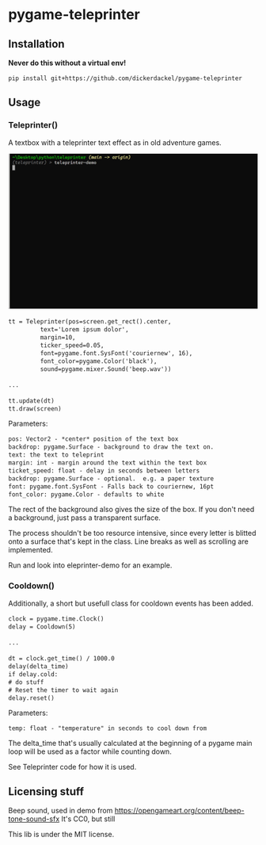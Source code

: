 # pygame-teleprinter

## Installation

**Never do this without a virtual env!**

    pip install git+https://github.com/dickerdackel/pygame-teleprinter

## Usage

### Teleprinter()

A textbox with a teleprinter text effect as in old adventure games.

![Screen recording of demo](https://github.com/DickerDackel/pygame-teleprinter/blob/main/demo.gif)

    tt = Teleprinter(pos=screen.get_rect().center,
		     text='Lorem ipsum dolor',
		     margin=10,
		     ticker_speed=0.05,
		     font=pygame.font.SysFont('couriernew', 16),
		     font_color=pygame.Color('black'),
		     sound=pygame.mixer.Sound('beep.wav'))

    ...

    tt.update(dt)
    tt.draw(screen)

Parameters:

	pos: Vector2 - *center* position of the text box
	backdrop: pygame.Surface - background to draw the text on.
	text: the text to teleprint
	margin: int - margin around the text within the text box
	ticket_speed: float - delay in seconds between letters
	backdrop: pygame.Surface - optional.  e.g. a paper texture
	font: pygame.font.SysFont - Falls back to couriernew, 16pt
	font_color: pygame.Color - defaults to white

The rect of the background also gives the size of the box.  If you don't need a background, just pass a transparent surface.

The process shouldn't be too resource intensive, since every letter is blitted onto a surface that's kept in the class.  Line breaks as well as scrolling are implemented.

Run and look into eleprinter-demo for an example.

### Cooldown()

Additionally, a short but usefull class for cooldown events has been added.

    clock = pygame.time.Clock()
    delay = Cooldown(5)

    ...

    dt = clock.get_time() / 1000.0
    delay(delta_time)
    if delay.cold:
	# do stuff
	# Reset the timer to wait again
	delay.reset()

Parameters:

	temp: float - "temperature" in seconds to cool down from 

The delta_time that's usually calculated at the beginning of a pygame main loop will be used as a factor while counting down.

See Teleprinter code for how it is used.


## Licensing stuff

Beep sound, used in demo from https://opengameart.org/content/beep-tone-sound-sfx
It's CC0, but still

This lib is under the MIT license.
